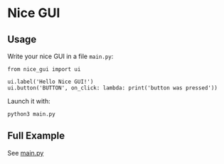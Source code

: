 # Nice GUI

## Usage

Write your nice GUI in a file `main.py`:

    from nice_gui import ui

    ui.label('Hello Nice GUI!')
    ui.button('BUTTON', on_click: lambda: print('button was pressed'))

Launch it with:

    python3 main.py

## Full Example

See [main.py](https://github.com/zauberzeug/nice_gui/blob/main/main.py)
